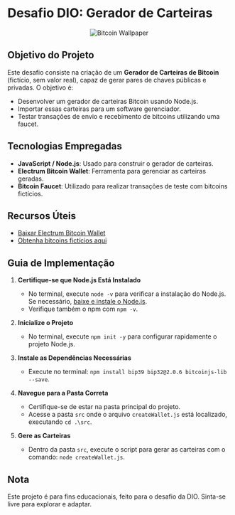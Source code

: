 <!-- Projeto Finalizado -->
# Desafio DIO: Gerador de Carteiras

<div align="center">
  <img src="https://wallpapers.com/images/featured/bitcoin-wnjw4r5olqgfwh9r.jpg" alt="Bitcoin Wallpaper"/>
</div>

## Objetivo do Projeto

Este desafio consiste na criação de um **Gerador de Carteiras de Bitcoin** (fictício, sem valor real), capaz de gerar pares de chaves públicas e privadas. O objetivo é:

- Desenvolver um gerador de carteiras Bitcoin usando Node.js.
- Importar essas carteiras para um software gerenciador.
- Testar transações de envio e recebimento de bitcoins utilizando uma faucet.

## Tecnologias Empregadas

- **JavaScript / Node.js**: Usado para construir o gerador de carteiras.
- **Electrum Bitcoin Wallet**: Ferramenta para gerenciar as carteiras geradas.
- **Bitcoin Faucet**: Utilizado para realizar transações de teste com bitcoins fictícios.

## Recursos Úteis

- [Baixar Electrum Bitcoin Wallet](https://electrum.org/#download)
- [Obtenha bitcoins fictícios aqui](https://bitcoinfaucet.uo1.net)

## Guia de Implementação

1. **Certifique-se que Node.js Está Instalado**
   - No terminal, execute `node -v` para verificar a instalação do Node.js. Se necessário, [baixe e instale o Node.js](https://nodejs.org/).
   - Verifique também o npm com `npm -v`.

2. **Inicialize o Projeto**
   - No terminal, execute `npm init -y` para configurar rapidamente o projeto Node.js.

3. **Instale as Dependências Necessárias**
   - Execute no terminal: `npm install bip39 bip32@2.0.6 bitcoinjs-lib --save`.

4. **Navegue para a Pasta Correta**
   - Certifique-se de estar na pasta principal do projeto.
   - Acesse a pasta `src` onde o arquivo `createWallet.js` está localizado, executando `cd .\src`.

5. **Gere as Carteiras**
   - Dentro da pasta `src`, execute o script para gerar as carteiras com o comando: `node createWallet.js`.

## Nota

Este projeto é para fins educacionais, feito para o desafio da DIO. Sinta-se livre para explorar e adaptar.
